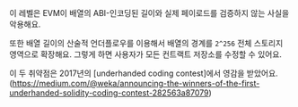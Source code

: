 이 레벨은 EVM이 배열의 ABI-인코딩된 길이와 실제 페이로드를 검증하지 않는 사실을 악용해요.

또한 배열 길이의 산술적 언더플로우를 이용해서 배열의 경계를 `2^256` 전체 스토리지 영역으로 확장해요. 그렇게 하면 사용자가 모든 컨트랙트 저장소를 수정할 수 있어요.

이 두 취약점은 2017년의 [underhanded coding contest]에서 영감을 받았어요.(https://medium.com/@weka/announcing-the-winners-of-the-first-underhanded-solidity-coding-contest-282563a87079)

